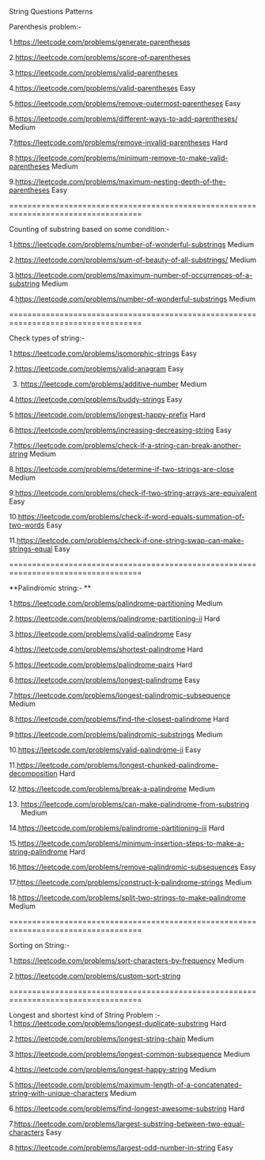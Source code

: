 String Questions Patterns

Parenthesis problem:-

1.https://leetcode.com/problems/generate-parentheses

2.https://leetcode.com/problems/score-of-parentheses

3.https://leetcode.com/problems/valid-parentheses

4.https://leetcode.com/problems/valid-parentheses Easy

5.https://leetcode.com/problems/remove-outermost-parentheses Easy

6.https://leetcode.com/problems/different-ways-to-add-parentheses/ Medium

7.https://leetcode.com/problems/remove-invalid-parentheses Hard

8.https://leetcode.com/problems/minimum-remove-to-make-valid-parentheses Medium

9.https://leetcode.com/problems/maximum-nesting-depth-of-the-parentheses Easy

===================================================================================

Counting of substring based on some condition:-

1.https://leetcode.com/problems/number-of-wonderful-substrings Medium

2.https://leetcode.com/problems/sum-of-beauty-of-all-substrings/ Medium

3.https://leetcode.com/problems/maximum-number-of-occurrences-of-a-substring Medium

4.https://leetcode.com/problems/number-of-wonderful-substrings Medium

===================================================================================

Check types of string:-

1.https://leetcode.com/problems/isomorphic-strings Easy

2.https://leetcode.com/problems/valid-anagram Easy

3. https://leetcode.com/problems/additive-number Medium

4.https://leetcode.com/problems/buddy-strings Easy

5.https://leetcode.com/problems/longest-happy-prefix Hard

6.https://leetcode.com/problems/increasing-decreasing-string Easy

7.https://leetcode.com/problems/check-if-a-string-can-break-another-string Medium

8.https://leetcode.com/problems/determine-if-two-strings-are-close Medium

9.https://leetcode.com/problems/check-if-two-string-arrays-are-equivalent Easy

10.https://leetcode.com/problems/check-if-word-equals-summation-of-two-words Easy

11.https://leetcode.com/problems/check-if-one-string-swap-can-make-strings-equal Easy

===================================================================================

**Palindromic string:- **

1.https://leetcode.com/problems/palindrome-partitioning Medium

2.https://leetcode.com/problems/palindrome-partitioning-ii Hard

3.https://leetcode.com/problems/valid-palindrome Easy

4.https://leetcode.com/problems/shortest-palindrome Hard

5.https://leetcode.com/problems/palindrome-pairs Hard

6.https://leetcode.com/problems/longest-palindrome Easy

7.https://leetcode.com/problems/longest-palindromic-subsequence Medium

8.https://leetcode.com/problems/find-the-closest-palindrome Hard

9.https://leetcode.com/problems/palindromic-substrings Medium

10.https://leetcode.com/problems/valid-palindrome-ii Easy

11.https://leetcode.com/problems/longest-chunked-palindrome-decomposition Hard

12.https://leetcode.com/problems/break-a-palindrome Medium

13. https://leetcode.com/problems/can-make-palindrome-from-substring Medium

14.https://leetcode.com/problems/palindrome-partitioning-iii Hard

15.https://leetcode.com/problems/minimum-insertion-steps-to-make-a-string-palindrome Hard

16.https://leetcode.com/problems/remove-palindromic-subsequences Easy

17.https://leetcode.com/problems/construct-k-palindrome-strings Medium

18.https://leetcode.com/problems/split-two-strings-to-make-palindrome Medium

===================================================================================

Sorting on String:-

1.https://leetcode.com/problems/sort-characters-by-frequency Medium

2.https://leetcode.com/problems/custom-sort-string

===================================================================================

Longest and shortest kind of String Problem :- 1.https://leetcode.com/problems/longest-duplicate-substring Hard

2.https://leetcode.com/problems/longest-string-chain Medium

3.https://leetcode.com/problems/longest-common-subsequence Medium

4.https://leetcode.com/problems/longest-happy-string Medium

5.https://leetcode.com/problems/maximum-length-of-a-concatenated-string-with-unique-characters Medium

6.https://leetcode.com/problems/find-longest-awesome-substring Hard

7.https://leetcode.com/problems/largest-substring-between-two-equal-characters Easy

8.https://leetcode.com/problems/largest-odd-number-in-string Easy
